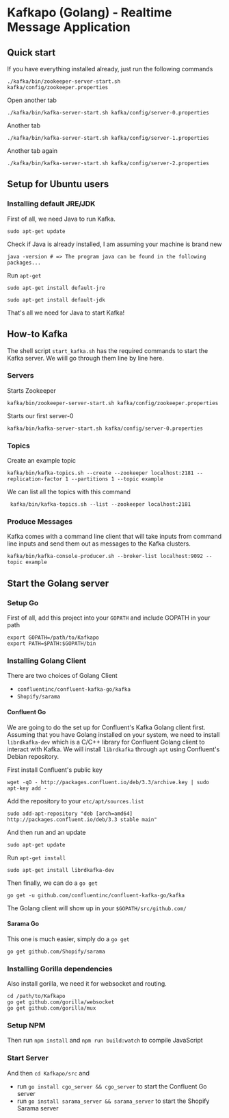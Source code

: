 # Kafkapo (Golang) - Realtime Message Application
## Quick start
If you have everything installed already, just run the following commands

```
./kafka/bin/zookeeper-server-start.sh kafka/config/zookeeper.properties
```

Open another tab
```
./kafka/bin/kafka-server-start.sh kafka/config/server-0.properties
```

Another tab
```
./kafka/bin/kafka-server-start.sh kafka/config/server-1.properties
```

Another tab again
```
./kafka/bin/kafka-server-start.sh kafka/config/server-2.properties
```

## Setup for Ubuntu users
### Installing default JRE/JDK
First of all, we need Java to run Kafka.
```shell
sudo apt-get update
```

Check if Java is already installed, I am assuming your machine is brand new
```shell
java -version # => The program java can be found in the following packages...
```

Run `apt-get`
```shell
sudo apt-get install default-jre
```
```shell
sudo apt-get install default-jdk
```
That's all we need for Java to start Kafka!

## How-to Kafka
The shell script `start_kafka.sh` has the required commands to start the Kafka server. We wiill go through them line
by line here.

### Servers
Starts Zookeeper
```shell
kafka/bin/zookeeper-server-start.sh kafka/config/zookeeper.properties
```

Starts our first server-0
```shell
kafka/bin/kafka-server-start.sh kafka/config/server-0.properties
```

### Topics
Create an example topic
```shell
kafka/bin/kafka-topics.sh --create --zookeeper localhost:2181 --replication-factor 1 --partitions 1 --topic example
```

We can list all the topics with this command
```shell
 kafka/bin/kafka-topics.sh --list --zookeeper localhost:2181
 ```

### Produce Messages
Kafka comes with a command line client that will take inputs from command line inputs and send them out as messages to the Kafka clusters.
```shell
kafka/bin/kafka-console-producer.sh --broker-list localhost:9092 --topic example
```

## Start the Golang server
### Setup Go
First of all, add this project into your `GOPATH` and include GOPATH in your path
```
export GOPATH=/path/to/Kafkapo
export PATH=$PATH:$GOPATH/bin
```

### Installing Golang Client
There are two choices of Golang Client

* `confluentinc/confluent-kafka-go/kafka`
* `Shopify/sarama`

#### Confluent Go
We are going to do the set up for Confluent's Kafka Golang client first. Assuming that you have Golang installed on your system, we need to install `librdkafka-dev` which is a C/C++ library for Confluent Golang client to interact with Kafka. We will install `librdkafka` through `apt` using Confluent's Debian repository.

First install Confluent's public key
```shell
wget -qO - http://packages.confluent.io/deb/3.3/archive.key | sudo apt-key add -
```

Add the repository to your `etc/apt/sources.list`
```shell
sudo add-apt-repository "deb [arch=amd64] http://packages.confluent.io/deb/3.3 stable main"
```

And then run and an update
```shell
sudo apt-get update
```

Run `apt-get install`
```shell
sudo apt-get install librdkafka-dev
```

Then finally, we can do a `go get`
```shell
go get -u github.com/confluentinc/confluent-kafka-go/kafka
```

The Golang client will show up in your `$GOPATH/src/github.com/`

#### Sarama Go
This one is much easier, simply do a `go get`
```shell
go get github.com/Shopify/sarama
```

### Installing Gorilla dependencies
Also install gorilla, we need it for websocket and routing.
```
cd /path/to/Kafkapo
go get github.com/gorilla/websocket
go get github.com/gorilla/mux
```

### Setup NPM
Then run `npm install` and `npm run build:watch` to compile JavaScript

### Start Server
And then `cd Kafkapo/src` and

* run `go install cgo_server && cgo_server` to start the Confluent Go server
* run `go install sarama_server && sarama_server` to start the Shopify Sarama server

